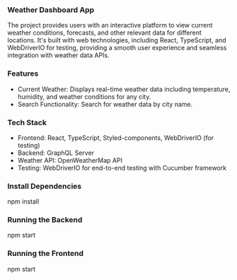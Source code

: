 ### Weather Dashboard App
The project provides users with an interactive platform to view current weather conditions, forecasts, and other relevant data for different locations. It's built with web technologies, including React, TypeScript, and WebDriverIO for testing, providing a smooth user experience and seamless integration with weather data APIs.

### Features

- Current Weather: Displays real-time weather data including temperature, humidity, and weather conditions for any city.
- Search Functionality: Search for weather data by city name.

### Tech Stack
- Frontend: React, TypeScript, Styled-components, WebDriverIO (for testing)
- Backend: GraphQL Server
- Weather API: OpenWeatherMap API
- Testing: WebDriverIO for end-to-end testing with Cucumber framework

### Install Dependencies

npm install

### Running the Backend

npm start

### Running the Frontend

npm start
